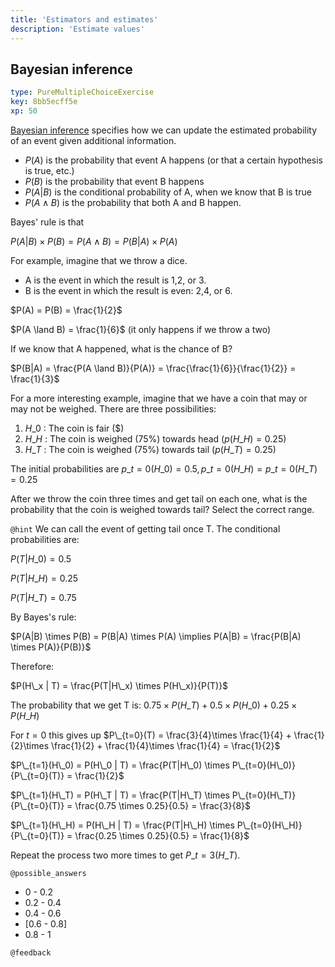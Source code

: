 ```yaml
---
title: 'Estimators and estimates'
description: 'Estimate values'
---
```


## Bayesian inference

```yaml
type: PureMultipleChoiceExercise
key: 8bb5ecff5e
xp: 50
```

[Bayesian inference](https://en.wikipedia.org/wiki/Bayesian_inference) specifies how we can update the estimated probability of an event given additional information. 

- $P(A)$ is the probability that event A happens (or that a certain hypothesis is true, etc.)
- $P(B)$ is the probability that event B happens
- $P(A|B)$ is the conditional probability of A, when we know that B is true
- $P(A \land B)$ is the probability that both A and B happen.

Bayes' rule is that 

$P(A|B) \times P(B) = P(A \land B) = P(B|A) \times P(A)$

For example, imagine that we throw a dice. 

- A is the event in which the result is 1,2, or 3.
- B is the event in which the result is even: 2,4, or 6.

$P(A) = P(B) = \frac{1}{2}$

$P(A \land B) = \frac{1}{6}$ (it only happens if we throw a two)

If we know that A happened, what is the chance of B?

$P(B|A) = \frac{P(A \land B)}{P(A)} = \frac{\frac{1}{6}}{\frac{1}{2}} = \frac{1}{3}$

For a more interesting example, imagine that we have a coin that may or may not be weighed. There are three possibilities:

1. $H\_0$ : The coin is fair ($)
1. $H\_H$ : The coin is weighed (75%) towards head ($p(H\_H) = 0.25$)
1. $H\_T$ : The coin is weighed (75%) towards tail ($p(H\_T) = 0.25$)

The initial probabilities are $p\_{t=0}(H\_0) = 0.5, p\_{t=0}(H\_H) = p\_{t=0}(H\_T) = 0.25$

After we throw the coin three times and get tail on each one, what is the probability that the coin is weighed towards tail? Select the correct range.



`@hint`
We can call the event of getting tail once T. The conditional probabilities are:

$P(T | H\_0) = 0.5$

$P(T | H\_H) = 0.25$

$P(T | H\_T) = 0.75$

By Bayes's rule:

$P(A|B) \times P(B) = P(B|A) \times P(A) \implies P(A|B) = \frac{P(B|A) \times P(A)}{P(B)}$

Therefore:

$P(H\_x | T) = \frac{P(T|H\_x) \times P(H\_x)}{P(T)}$

The probability that we get T is: $0.75 \times P(H\_T) + 0.5 \times P(H\_0) + 0.25 \times P(H\_H)$

For $t=0$ this gives up $P\_{t=0}(T) = \frac{3}{4}\times \frac{1}{4} + \frac{1}{2}\times \frac{1}{2} + \frac{1}{4}\times \frac{1}{4} = \frac{1}{2}$

$P\_{t=1}(H\_0) = P(H\_0 | T) = \frac{P(T|H\_0) \times P\_{t=0}(H\_0)}{P\_{t=0}(T)} = \frac{1}{2}$

$P\_{t=1}(H\_T) = P(H\_T | T) = \frac{P(T|H\_T) \times P\_{t=0}(H\_T)}{P\_{t=0}(T)} = \frac{0.75 \times 0.25}{0.5} = \frac{3}{8}$

$P\_{t=1}(H\_H) = P(H\_H | T) = \frac{P(T|H\_H) \times P\_{t=0}(H\_H)}{P\_{t=0}(T)} = \frac{0.25 \times 0.25}{0.5} = \frac{1}{8}$

Repeat the process two more times to get $P\_{t=3}(H\_T)$.

`@possible_answers`
- 0 - 0.2
- 0.2 - 0.4
- 0.4 - 0.6
- [0.6 - 0.8]
- 0.8 - 1

`@feedback`
